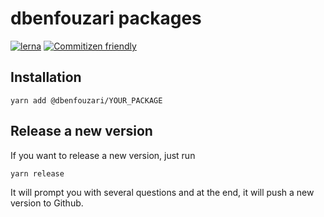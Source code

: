 # dbenfouzari packages

[![lerna](https://img.shields.io/badge/maintained%20with-lerna-cc00ff.svg)](https://lerna.js.org/)
[![Commitizen friendly](https://img.shields.io/badge/commitizen-friendly-brightgreen.svg)](http://commitizen.github.io/cz-cli/)

## Installation

```shell script
yarn add @dbenfouzari/YOUR_PACKAGE
```

## Release a new version

If you want to release a new version, just run

```bash
yarn release
```

It will prompt you with several questions and at the end, it will push a new version to Github.
